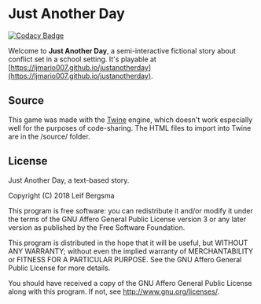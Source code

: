 # Just Another Day

[![Codacy Badge](https://api.codacy.com/project/badge/Grade/26cf7e1619a5450190976b57c007a362)](https://app.codacy.com/app/LjMario007/just-another-day?utm_source=github.com&utm_medium=referral&utm_content=LjMario007/just-another-day&utm_campaign=Badge_Grade_Dashboard)

Welcome to **Just Another Day**, a semi-interactive fictional story about conflict set in a school setting. It's playable at [https://ljmario007.github.io/justanotherday](https://ljmario007.github.io/justanotherday).

## Source
This game was made with the [Twine](http://twinery.org) engine, which doesn't work especially well for the purposes of code-sharing. The HTML files to import into Twine are in the /source/ folder.

## License
Just Another Day, a text-based story.

Copyright (C) 2018 Leif Bergsma

This program is free software: you can redistribute it and/or modify it under the terms of the GNU Affero General Public License version 3 or any later version as published by the Free Software Foundation.

This program is distributed in the hope that it will be useful, but WITHOUT ANY WARRANTY; without even the implied warranty of MERCHANTABILITY or FITNESS FOR A PARTICULAR PURPOSE.  See the GNU Affero General Public License for more details.

You should have received a copy of the GNU Affero General Public License along with this program.  If not, see <http://www.gnu.org/licenses/>.

